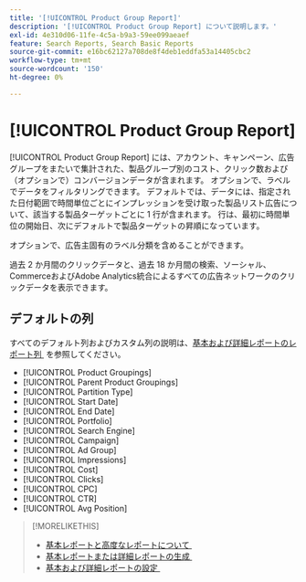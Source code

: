 ```yaml
---
title: '[!UICONTROL Product Group Report]'
description: '[!UICONTROL Product Group Report] について説明します。'
exl-id: 4e310d06-11fe-4c5a-b9a3-59ee099aeaef
feature: Search Reports, Search Basic Reports
source-git-commit: e16bc62127a708de8f4deb1eddfa53a14405cbc2
workflow-type: tm+mt
source-wordcount: '150'
ht-degree: 0%

---
```


# [!UICONTROL Product Group Report]

[!UICONTROL Product Group Report] には、アカウント、キャンペーン、広告グループをまたいで集計された、製品グループ別のコスト、クリック数および（オプションで）コンバージョンデータが含まれます。 オプションで、ラベルでデータをフィルタリングできます。 デフォルトでは、データには、指定された日付範囲で時間単位ごとにインプレッションを受け取った製品リスト広告について、該当する製品ターゲットごとに 1 行が含まれます。 行は、最初に時間単位の開始日、次にデフォルトで製品ターゲットの昇順になっています。

オプションで、広告主固有のラベル分類を含めることができます。

過去 2 か月間のクリックデータと、過去 18 か月間の検索、ソーシャル、CommerceおよびAdobe Analytics統合によるすべての広告ネットワークのクリックデータを表示できます。

## デフォルトの列

すべてのデフォルト列およびカスタム列の説明は、[&#x200B; 基本および詳細レポートのレポート列 &#x200B;](basic-advanced-report-columns.md) を参照してください。

* [!UICONTROL Product Groupings]
* [!UICONTROL Parent Product Groupings]
* [!UICONTROL Partition Type]
* [!UICONTROL Start Date]
* [!UICONTROL End Date]
* [!UICONTROL Portfolio]
* [!UICONTROL Search Engine]
* [!UICONTROL Campaign]
* [!UICONTROL Ad Group]
* [!UICONTROL Impressions]
* [!UICONTROL Cost]
* [!UICONTROL Clicks]
* [!UICONTROL CPC]
* [!UICONTROL CTR]
* [!UICONTROL Avg Position]

>[!MORELIKETHIS]
>
>* [&#x200B; 基本レポートと高度なレポートについて &#x200B;](basic-advanced-report-about.md)
>* [&#x200B; 基本レポートまたは詳細レポートの生成 &#x200B;](basic-advanced-report-generate.md)
>* [&#x200B; 基本および詳細レポートの設定 &#x200B;](basic-advanced-report-settings.md)
